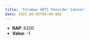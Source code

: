 ```yaml
---
title: 'Telamax XR71 Shoulder Cannon'
date: 2025-08-05T00:00:00Z
---
```

- **RAP**: 6200
- **Value**: -1
